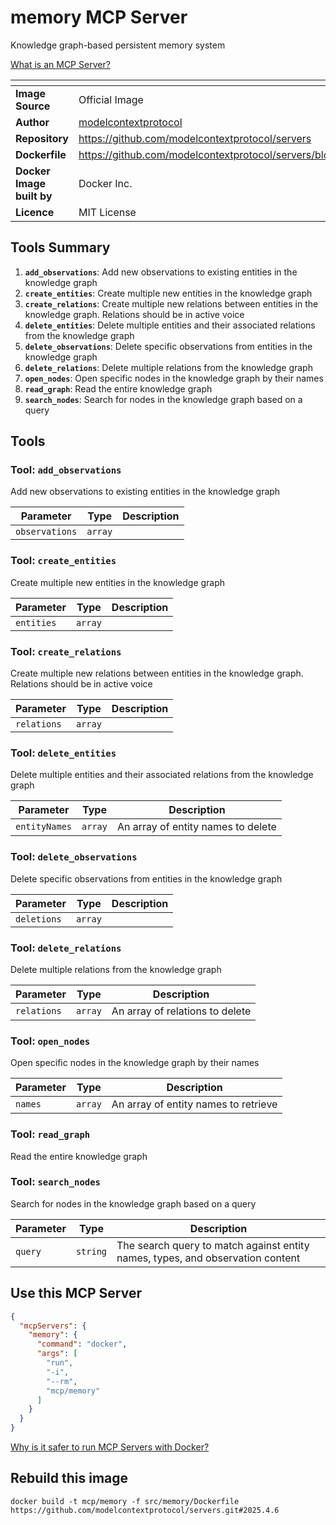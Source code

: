 # memory MCP Server

Knowledge graph-based persistent memory system

[What is an MCP Server?](https://www.anthropic.com/news/model-context-protocol)

| <!-- --> | <!-- --> |
|-----------|---------|
| **Image Source** | Official Image |
| **Author** | [modelcontextprotocol](https://github.com/modelcontextprotocol) |
| **Repository** | https://github.com/modelcontextprotocol/servers |
| **Dockerfile** | https://github.com/modelcontextprotocol/servers/blob/2025.4.6/src/memory/Dockerfile |
| **Docker Image built by** | Docker Inc. |
| **Licence** | MIT License |

## Tools Summary

 1. **`add_observations`**: Add new observations to existing entities in the knowledge graph
 1. **`create_entities`**: Create multiple new entities in the knowledge graph
 1. **`create_relations`**: Create multiple new relations between entities in the knowledge graph. Relations should be in active voice
 1. **`delete_entities`**: Delete multiple entities and their associated relations from the knowledge graph
 1. **`delete_observations`**: Delete specific observations from entities in the knowledge graph
 1. **`delete_relations`**: Delete multiple relations from the knowledge graph
 1. **`open_nodes`**: Open specific nodes in the knowledge graph by their names
 1. **`read_graph`**: Read the entire knowledge graph
 1. **`search_nodes`**: Search for nodes in the knowledge graph based on a query

## Tools

### Tool: **`add_observations`**

Add new observations to existing entities in the knowledge graph

| Parameter | Type | Description |
| - | - | - |
| `observations` | `array` |  |

### Tool: **`create_entities`**

Create multiple new entities in the knowledge graph

| Parameter | Type | Description |
| - | - | - |
| `entities` | `array` |  |

### Tool: **`create_relations`**

Create multiple new relations between entities in the knowledge graph. Relations should be in active voice

| Parameter | Type | Description |
| - | - | - |
| `relations` | `array` |  |

### Tool: **`delete_entities`**

Delete multiple entities and their associated relations from the knowledge graph

| Parameter | Type | Description |
| - | - | - |
| `entityNames` | `array` | An array of entity names to delete |

### Tool: **`delete_observations`**

Delete specific observations from entities in the knowledge graph

| Parameter | Type | Description |
| - | - | - |
| `deletions` | `array` |  |

### Tool: **`delete_relations`**

Delete multiple relations from the knowledge graph

| Parameter | Type | Description |
| - | - | - |
| `relations` | `array` | An array of relations to delete |

### Tool: **`open_nodes`**

Open specific nodes in the knowledge graph by their names

| Parameter | Type | Description |
| - | - | - |
| `names` | `array` | An array of entity names to retrieve |

### Tool: **`read_graph`**

Read the entire knowledge graph

### Tool: **`search_nodes`**

Search for nodes in the knowledge graph based on a query

| Parameter | Type | Description |
| - | - | - |
| `query` | `string` | The search query to match against entity names, types, and observation content |

## Use this MCP Server

```json
{
  "mcpServers": {
    "memory": {
      "command": "docker",
      "args": [
        "run",
        "-i",
        "--rm",
        "mcp/memory"
      ]
    }
  }
}
```

[Why is it safer to run MCP Servers with Docker?](https://www.docker.com/blog/the-model-context-protocol-simplifying-building-ai-apps-with-anthropic-claude-desktop-and-docker/)

## Rebuild this image

```console
docker build -t mcp/memory -f src/memory/Dockerfile https://github.com/modelcontextprotocol/servers.git#2025.4.6
```

